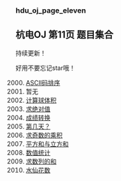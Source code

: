 ### hdu_oj_page_eleven

## 杭电OJ 第11页 题目集合

持续更新！

好用不要忘记star哦！


2000. [ASCII码排序](https://github.com/ZhengzxDev/hdu_oj_page_eleven/blob/main/questions/question_2000.md)
2001. 暂无
2002. [计算球体积](https://github.com/ZhengzxDev/hdu_oj_page_eleven/blob/main/questions/question_2002.md)
2003. [求绝对值](https://github.com/ZhengzxDev/hdu_oj_page_eleven/blob/main/questions/question_2003.md)
2004. [成绩转换](https://github.com/ZhengzxDev/hdu_oj_page_eleven/blob/main/questions/question_2004.md)
2005. [第几天？](https://github.com/ZhengzxDev/hdu_oj_page_eleven/blob/main/questions/question_2005.md)
2006. [求奇数的乘积](https://github.com/ZhengzxDev/hdu_oj_page_eleven/blob/main/questions/question_2006.md)
2007. [平方和与立方和](https://github.com/ZhengzxDev/hdu_oj_page_eleven/blob/main/questions/question_2007.md)
2008. [数值统计](https://github.com/ZhengzxDev/hdu_oj_page_eleven/blob/main/questions/question_2008.md)
2009. [求数列的和](https://github.com/ZhengzxDev/hdu_oj_page_eleven/blob/main/questions/question_2009.md)
2010. [水仙花数](https://github.com/ZhengzxDev/hdu_oj_page_eleven/blob/main/questions/question_2010.md)
